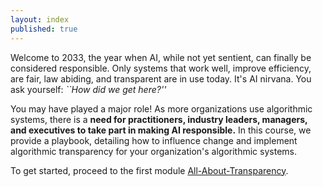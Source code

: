 ```yaml
---
layout: index
published: true
---
```


Welcome to 2033, the year when AI, while not yet sentient, can finally be considered responsible. Only systems that work well, improve efficiency, are fair, law abiding, and transparent are in use today. It's AI nirvana. You ask yourself: _``How did we get here?''_

You may have played a major role! As more organizations use algorithmic systems, there is a **need for practitioners, industry leaders, managers, and executives to take part in making AI responsible.** In this course, we provide a playbook, detailing how to influence change and implement algorithmic transparency for your organization's algorithmic systems.

To get started, proceed to the first module [All-About-Transparency](https://dataresponsibly.github.io/algorithmic-transparency-playbook/modules/all-about-transparency/index/).